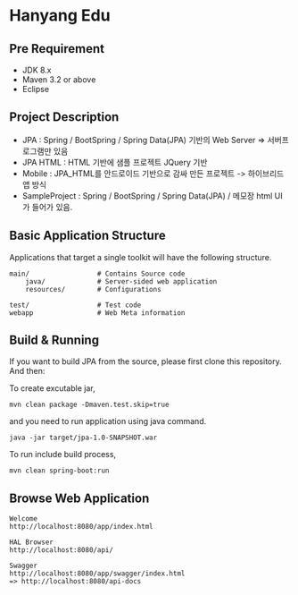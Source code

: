 # Hanyang Edu


## Pre Requirement

 - JDK 8.x
 - Maven 3.2 or above
 - Eclipse

## Project Description
 - JPA : Spring / BootSpring / Spring Data(JPA) 기반의 Web Server => 서버프로그램만 있음
 - JPA HTML : HTML 기반에 샘플 프로젝트 JQuery 기반
 - Mobile : JPA_HTML를 안드로이드 기반으로 감싸 만든 프로젝트 -> 하이브리드 앱 방식
 - SampleProject : Spring / BootSpring / Spring Data(JPA) / 메모장 html UI 가 들어가 있음.

## Basic Application Structure

Applications that target a single toolkit will have the following structure.

    main/                 # Contains Source code
        java/             # Server-sided web application
        resources/        # Configurations

    test/                 # Test code
    webapp                # Web Meta information

## Build & Running

If you want to build JPA from the source, please first clone this repository. And then:

To create excutable jar,

```
mvn clean package -Dmaven.test.skip=true
```

and you need to run application using java command.

```
java -jar target/jpa-1.0-SNAPSHOT.war
```

To run include build process,

 ```
 mvn clean spring-boot:run
 ```

## Browse Web Application

```
Welcome
http://localhost:8080/app/index.html

HAL Browser
http://localhost:8080/api/

Swagger
http://localhost:8080/app/swagger/index.html
=> http://localhost:8080/api-docs
```